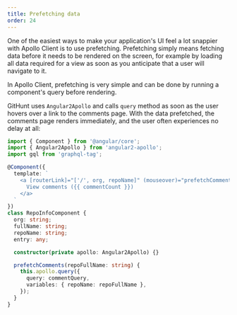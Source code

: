 ```yaml
---
title: Prefetching data
order: 24
---
```


One of the easiest ways to make your application's UI feel a lot snappier with Apollo Client is to use prefetching. Prefetching simply means fetching data before it needs to be rendered on the screen, for example by loading all data required for a view as soon as you anticipate that a user will navigate to it.

In Apollo Client, prefetching is very simple and can be done by running a component's query before rendering.

GitHunt uses `Angular2Apollo` and calls `query` method as soon as the user hovers over a link to the comments page. 
With the data prefetched, the comments page renders immediately, and the user often experiences no delay at all:

```ts
import { Component } from '@angular/core';
import { Angular2Apollo } from 'angular2-apollo';
import gql from 'graphql-tag';

@Component({
  template: `
    <a [routerLink]="['/', org, repoName]" (mouseover)="prefetchComments(fullName)">
      View comments ({{ commentCount }})
    </a>
  `
})
class RepoInfoComponent {
  org: string;
  fullName: string;
  repoName: string;
  entry: any;

  constructor(private apollo: Angular2Apollo) {}

  prefetchComments(repoFullName: string) {
    this.apollo.query({
      query: commentQuery,
      variables: { repoName: repoFullName },
    });
  }
}
```
